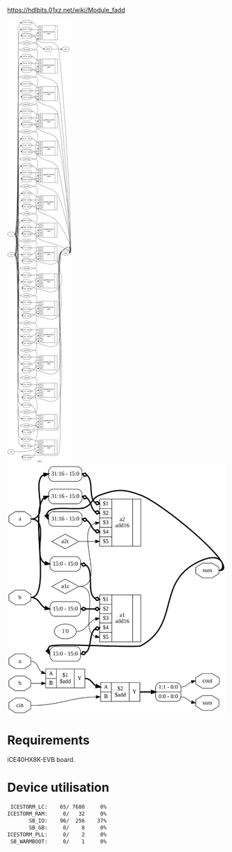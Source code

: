 https://hdlbits.01xz.net/wiki/Module_fadd

![](add16.svg)
![](diagram.svg)

# Requirements

iCE40HX8K-EVB board.

# Device utilisation

```
 ICESTORM_LC:    65/ 7680     0%
ICESTORM_RAM:     0/   32     0%
       SB_IO:    96/  256    37%
       SB_GB:     0/    8     0%
ICESTORM_PLL:     0/    2     0%
 SB_WARMBOOT:     0/    1     0%
```